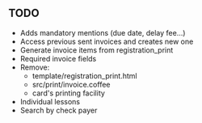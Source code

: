 ## TODO

- Adds mandatory mentions (due date, delay fee...)
- Access previous sent invoices and creates new one
- Generate invoice items from registration_print
- Required invoice fields
- Remove:
  - template/registration_print.html
  - src/print/invoice.coffee
  - card's printing facility
- Individual lessons
- Search by check payer

